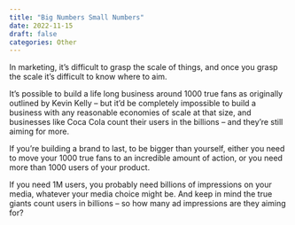 ```yaml
---
title: "Big Numbers Small Numbers"
date: 2022-11-15
draft: false
categories: Other
---
```


In marketing, it’s difficult to grasp the scale of things, and once you grasp the scale it’s difficult to know where to aim.

It’s possible to build a life long business around 1000 true fans as originally outlined by Kevin Kelly – but it’d be completely impossible to build a business with any reasonable economies of scale at that size, and businesses like Coca Cola count their users in the billions – and they’re still aiming for more.

If you’re building a brand to last, to be bigger than yourself, either you need to move your 1000 true fans to an incredible amount of action, or you need more than 1000 users of your product.

If you need 1M users, you probably need billions of impressions on your media, whatever your media choice might be. And keep in mind the true giants count users in billions – so how many ad impressions are they aiming for?


